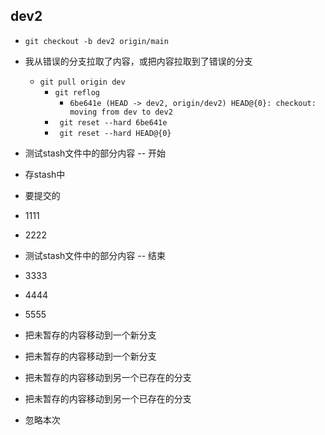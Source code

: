 ## dev2
- ``` git checkout -b dev2 origin/main ```
- 我从错误的分支拉取了内容，或把内容拉取到了错误的分支
  - ``` git pull origin dev ```
    - ``` git reflog ```
      - ``` 6be641e (HEAD -> dev2, origin/dev2) HEAD@{0}: checkout: moving from dev to dev2 ```
    - ```  git reset --hard 6be641e ```
    - ```  git reset --hard HEAD@{0} ```

- 测试stash文件中的部分内容 -- 开始 
- 存stash中 
- 要提交的 
- 1111
- 2222
- 测试stash文件中的部分内容 -- 结束 

- 3333
- 4444
- 5555

- 把未暂存的内容移动到一个新分支
- 把未暂存的内容移动到一个新分支
- 把未暂存的内容移动到另一个已存在的分支
- 把未暂存的内容移动到另一个已存在的分支

- 忽略本次